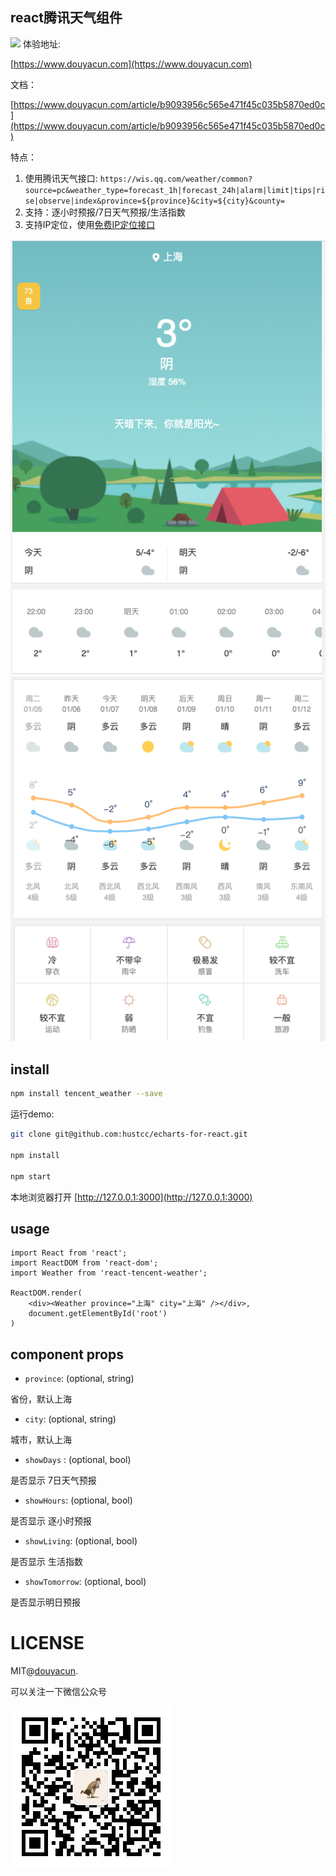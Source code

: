 
## react腾讯天气组件
![](https://www.npmjs.com/package/react-tencent-weather)
体验地址:

[https://www.douyacun.com](https://www.douyacun.com)

文档：

[https://www.douyacun.com/article/b9093956c565e471f45c035b5870ed0c](https://www.douyacun.com/article/b9093956c565e471f45c035b5870ed0c)

特点：

1. 使用腾讯天气接口: `https://wis.qq.com/weather/common?source=pc&weather_type=forecast_1h|forecast_24h|alarm|limit|tips|rise|observe|index&province=${province}&city=${city}&county=`
2. 支持：逐小时预报/7日天气预报/生活指数
3. 支持IP定位，使用[免费IP定位接口](https://www.douyacun.com/article/a57b58a343f051cf1fb9761a31d37693)

![react腾讯天气组件](assert/image-20210107225932253.png)
![react腾讯天气组件](assert/image-20210107230116155.png)


## install

```bash
npm install tencent_weather --save
```

运行demo:

```bash
git clone git@github.com:hustcc/echarts-for-react.git

npm install

npm start
```

本地浏览器打开 [http://127.0.0.1:3000](http://127.0.0.1:3000)



## usage

```react
import React from 'react';
import ReactDOM from 'react-dom';
import Weather from 'react-tencent-weather';

ReactDOM.render(
    <div><Weather province="上海" city="上海" /></div>,
    document.getElementById('root')
)
```



## component props

- `province`: (optional, string)

省份，默认上海

- `city`: (optional, string)

城市，默认上海

- `showDays` : (optional, bool)

是否显示 7日天气预报

- `showHours`: (optional, bool)

是否显示 逐小时预报

- `showLiving`: (optional, bool)

是否显示 生活指数

- `showTomorrow`:  (optional, bool)

是否显示明日预报



# LICENSE

MIT@[douyacun](https://github.com/douyacun).

可以关注一下微信公众号

![douyacun](assert/douyacun_qrcode.jpg)